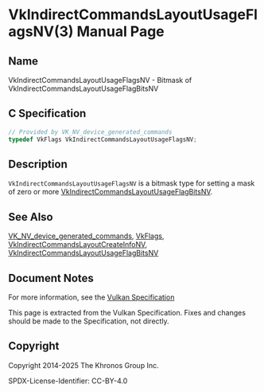 # VkIndirectCommandsLayoutUsageFlagsNV(3) Manual Page

## Name

VkIndirectCommandsLayoutUsageFlagsNV - Bitmask of VkIndirectCommandsLayoutUsageFlagBitsNV



## [](#_c_specification)C Specification

```c++
// Provided by VK_NV_device_generated_commands
typedef VkFlags VkIndirectCommandsLayoutUsageFlagsNV;
```

## [](#_description)Description

`VkIndirectCommandsLayoutUsageFlagsNV` is a bitmask type for setting a mask of zero or more [VkIndirectCommandsLayoutUsageFlagBitsNV](https://registry.khronos.org/vulkan/specs/latest/man/html/VkIndirectCommandsLayoutUsageFlagBitsNV.html).

## [](#_see_also)See Also

[VK\_NV\_device\_generated\_commands](https://registry.khronos.org/vulkan/specs/latest/man/html/VK_NV_device_generated_commands.html), [VkFlags](https://registry.khronos.org/vulkan/specs/latest/man/html/VkFlags.html), [VkIndirectCommandsLayoutCreateInfoNV](https://registry.khronos.org/vulkan/specs/latest/man/html/VkIndirectCommandsLayoutCreateInfoNV.html), [VkIndirectCommandsLayoutUsageFlagBitsNV](https://registry.khronos.org/vulkan/specs/latest/man/html/VkIndirectCommandsLayoutUsageFlagBitsNV.html)

## [](#_document_notes)Document Notes

For more information, see the [Vulkan Specification](https://registry.khronos.org/vulkan/specs/latest/html/vkspec.html#VkIndirectCommandsLayoutUsageFlagsNV)

This page is extracted from the Vulkan Specification. Fixes and changes should be made to the Specification, not directly.

## [](#_copyright)Copyright

Copyright 2014-2025 The Khronos Group Inc.

SPDX-License-Identifier: CC-BY-4.0
